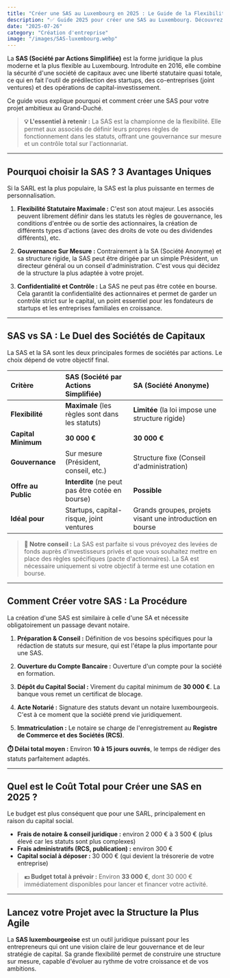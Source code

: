 ```yaml
---
title: "Créer une SAS au Luxembourg en 2025 : Le Guide de la Flexibilité"
description: "✅ Guide 2025 pour créer une SAS au Luxembourg. Découvrez les avantages de la Société par Actions Simplifiée : flexibilité, gouvernance sur mesure, capital de 30 000€. Idéal pour startups et investisseurs."
date: "2025-07-26"
category: "Création d'entreprise"
image: "/images/SAS-luxembourg.webp"
---
```


La **SAS (Société par Actions Simplifiée)** est la forme juridique la plus moderne et la plus flexible au Luxembourg. Introduite en 2016, elle combine la sécurité d'une société de capitaux avec une liberté statutaire quasi totale, ce qui en fait l'outil de prédilection des startups, des co-entreprises (joint ventures) et des opérations de capital-investissement.

Ce guide vous explique pourquoi et comment créer une SAS pour votre projet ambitieux au Grand-Duché.

> **💡 L'essentiel à retenir :** La SAS est la championne de la flexibilité. Elle permet aux associés de définir leurs propres règles de fonctionnement dans les statuts, offrant une gouvernance sur mesure et un contrôle total sur l'actionnariat.

---

## Pourquoi choisir la SAS ? 3 Avantages Uniques

Si la SARL est la plus populaire, la SAS est la plus puissante en termes de personnalisation.

1.  **Flexibilité Statutaire Maximale :** C'est son atout majeur. Les associés peuvent librement définir dans les statuts les règles de gouvernance, les conditions d'entrée ou de sortie des actionnaires, la création de différents types d'actions (avec des droits de vote ou des dividendes différents), etc.

2.  **Gouvernance Sur Mesure :** Contrairement à la SA (Société Anonyme) et sa structure rigide, la SAS peut être dirigée par un simple Président, un directeur général ou un conseil d'administration. C'est vous qui décidez de la structure la plus adaptée à votre projet.

3.  **Confidentialité et Contrôle :** La SAS ne peut pas être cotée en bourse. Cela garantit la confidentialité des actionnaires et permet de garder un contrôle strict sur le capital, un point essentiel pour les fondateurs de startups et les entreprises familiales en croissance.

---

## SAS vs SA : Le Duel des Sociétés de Capitaux

La SAS et la SA sont les deux principales formes de sociétés par actions. Le choix dépend de votre objectif final.

| Critère | SAS (Société par Actions Simplifiée) | SA (Société Anonyme) |
| :--- | :--- | :--- |
| **Flexibilité** | **Maximale** (les règles sont dans les statuts) | **Limitée** (la loi impose une structure rigide) |
| **Capital Minimum** | **30 000 €** | **30 000 €** |
| **Gouvernance** | Sur mesure (Président, conseil, etc.) | Structure fixe (Conseil d'administration) |
| **Offre au Public** | **Interdite** (ne peut pas être cotée en bourse) | **Possible** |
| **Idéal pour** | Startups, capital-risque, joint ventures | Grands groupes, projets visant une introduction en bourse |


> **💼 Notre conseil :** La SAS est parfaite si vous prévoyez des levées de fonds auprès d'investisseurs privés et que vous souhaitez mettre en place des règles spécifiques (pacte d'actionnaires). La SA est nécessaire uniquement si votre objectif à terme est une cotation en bourse.

---

## Comment Créer votre SAS : La Procédure

La création d'une SAS est similaire à celle d'une SA et nécessite obligatoirement un passage devant notaire.

1.  **Préparation & Conseil :** Définition de vos besoins spécifiques pour la rédaction de statuts sur mesure, qui est l'étape la plus importante pour une SAS.

2.  **Ouverture du Compte Bancaire :** Ouverture d'un compte pour la société en formation.

3.  **Dépôt du Capital Social :** Virement du capital minimum de **30 000 €**. La banque vous remet un certificat de blocage.

4.  **Acte Notarié :** Signature des statuts devant un notaire luxembourgeois. C'est à ce moment que la société prend vie juridiquement.

5.  **Immatriculation :** Le notaire se charge de l'enregistrement au **Registre de Commerce et des Sociétés (RCS)**.

**⏱️ Délai total moyen :** Environ **10 à 15 jours ouvrés**, le temps de rédiger des statuts parfaitement adaptés.

---

## Quel est le Coût Total pour Créer une SAS en 2025 ?

Le budget est plus conséquent que pour une SARL, principalement en raison du capital social.

* **Frais de notaire & conseil juridique :** environ 2 000 € à 3 500 € (plus élevé car les statuts sont plus complexes)
* **Frais administratifs (RCS, publication) :** environ 300 €
* **Capital social à déposer :** 30 000 € (qui devient la trésorerie de votre entreprise)

> **💶 Budget total à prévoir :** Environ **33 000 €**, dont 30 000 € immédiatement disponibles pour lancer et financer votre activité.

---

## Lancez votre Projet avec la Structure la Plus Agile

La **SAS luxembourgeoise** est un outil juridique puissant pour les entrepreneurs qui ont une vision claire de leur gouvernance et de leur stratégie de capital. Sa grande flexibilité permet de construire une structure sur mesure, capable d'évoluer au rythme de votre croissance et de vos ambitions.